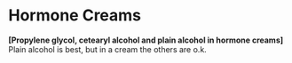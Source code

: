 # Hormone Creams

**[Propylene glycol, cetearyl alcohol and plain alcohol in hormone creams]**
Plain alcohol is best, but in a cream the others are o.k.
